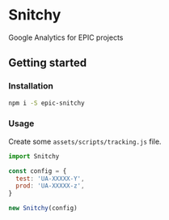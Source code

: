 # Snitchy

Google Analytics for EPIC projects

## Getting started

### Installation

```sh
npm i -S epic-snitchy
```

### Usage

Create some `assets/scripts/tracking.js` file.

```js
import Snitchy

const config = {
  test: 'UA-XXXXX-Y',
  prod: 'UA-XXXXX-z',
}

new Snitchy(config)
```
